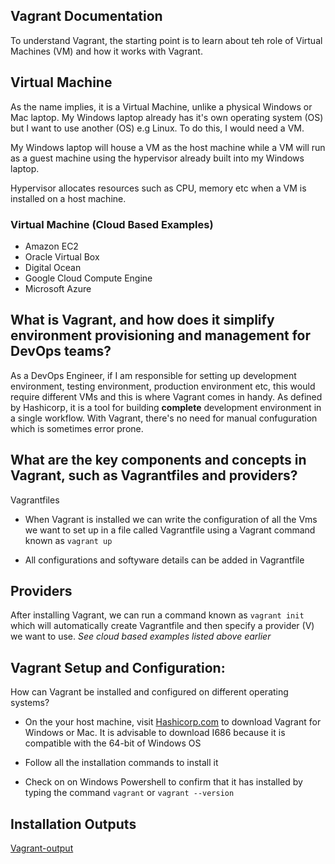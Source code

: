 ## Vagrant Documentation

To understand Vagrant, the starting point is to learn about teh role of Virtual Machines (VM) and how it works with Vagrant.

## Virtual Machine

As the name implies, it is a Virtual Machine, unlike a physical Windows or Mac laptop. My Windows laptop already has it's own operating system (OS) but I want to use another (OS) e.g Linux. To do this, I would need a VM. 

My Windows laptop will house a VM as the host machine while a VM will run as a guest machine using the hypervisor already built into my Windows laptop.  

Hypervisor allocates resources such as CPU, memory etc when a VM is installed on a host machine.

### Virtual Machine (Cloud Based Examples)

- Amazon EC2 
- Oracle Virtual Box
- Digital Ocean
- Google Cloud Compute Engine
- Microsoft Azure

## What is Vagrant, and how does it simplify environment provisioning and management for DevOps teams?

As a DevOps Engineer, if I am responsible for setting up development environment, testing environment, production environment etc, this would require different VMs and this is where Vagrant comes in handy. As defined by Hashicorp, it is a tool for building **complete** development environment in a single workflow. With Vagrant, there's no need for manual confuguration which is sometimes error prone.

## What are the key components and concepts in Vagrant, such as Vagrantfiles and providers?

Vagrantfiles
- When Vagrant is installed we can write the configuration of all the Vms we want to set up in a file called Vagrantfile using a Vagrant command known as `vagrant up`

- All configurations and softyware details can be added in Vagrantfile

## Providers
After installing Vagrant, we can run a command known as `vagrant init` which will automatically create Vagrantfile and then specify a provider (V) we want to use. *See cloud based examples listed above earlier*

## Vagrant Setup and Configuration:
How can Vagrant be installed and configured on different operating systems?

- On the your host machine, visit [Hashicorp.com](https://developer.hashicorp.com/vagrant/downloads) to download Vagrant for Windows or Mac. It is advisable to download I686 because it is compatible with the 64-bit of Windows OS

- Follow all the installation commands to install it 

- Check on on Windows Powershell to confirm that it has installed by typing the command `vagrant` or `vagrant --version` 

## Installation Outputs

[Vagrant-output](./Images/Vagrant-output.png)
